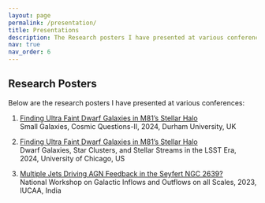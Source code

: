 ```yaml
---
layout: page
permalink: /presentation/
title: Presentations
description: The Research posters I have presented at various conferences.
nav: true
nav_order: 6
---
```


## Research Posters

Below are the research posters I have presented at various conferences:

1. <a href="assets/pdf/DURHAM-M81-UFD.pdf" target="_blank" rel="noopener noreferrer">Finding Ultra Faint Dwarf Galaxies in M81’s Stellar Halo</a>  
   Small Galaxies, Cosmic Questions-II, 2024, Durham University, UK  

2. <a href="assets/pdf/CHICAGO-M81-UFD.pdf" target="_blank" rel="noopener noreferrer">Finding Ultra Faint Dwarf Galaxies in M81’s Stellar Halo</a>  
   Dwarf Galaxies, Star Clusters, and Stellar Streams in the LSST Era, 2024, University of Chicago, US 

3. <a href="assets/pdf/GALFLOWS-2023-36x48.pdf" target="_blank" rel="noopener noreferrer">Multiple Jets Driving AGN Feedback in the Seyfert NGC 2639?</a>  
   National Workshop on Galactic Inflows and Outflows on all Scales, 2023, IUCAA, India